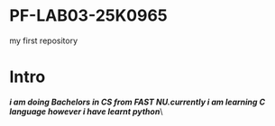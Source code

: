 # PF-LAB03-25K0965
my first repository
# Intro
***i am doing Bachelors in CS from FAST NU.currently i am learning C language however i have learnt python***\
